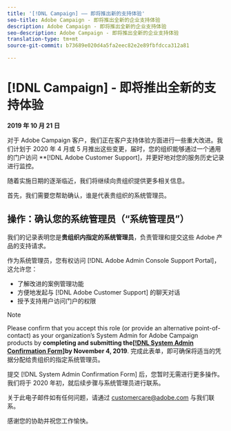 ```yaml
---
title: '[!DNL Campaign] —— 即将推出新的支持体验'
seo-title: Adobe Campaign - 即将推出全新的企业支持体验
description: Adobe Campaign - 即将推出全新的企业支持体验
seo-description: Adobe Campaign - 即将推出全新的企业支持体验
translation-type: tm+mt
source-git-commit: b73689e020d4a5fa2eec82e2e89fbfdcca312a81

---
```



# [!DNL Campaign] - 即将推出全新的支持体验

**2019 年 10 月 21 日**

对于 Adobe Campaign 客户，我们正在客户支持体验方面进行一些重大改进。我们计划于 2020 年 4 月或 5 月推出这些变更，届时，您的组织能够通过一个通用的门户访问 **[!DNL Adobe Customer Support]，并更好地对您的服务历史记录进行监控。

随着实施日期的逐渐临近，我们将继续向贵组织提供更多相关信息。

首先，我们需要您帮助确认，谁是代表贵组织的系统管理员。

## 操作：确认您的系统管理员（“系统管理员”）

我们的记录表明您是&#x200B;**贵组织内指定的系统管理员**，负责管理和提交这些 Adobe 产品的支持请求。

作为系统管理员，您有权访问 [!DNL Adobe Admin Console Support Portal]，这允许您：

* 了解改进的案例管理功能
* 方便地发起与 [!DNL Adobe Customer Support] 的聊天对话
* 授予支持用户访问门户的权限

>[!NOTE]
>Please confirm that you accept this role (or provide an alternative point-of-contact) as your organization’s System Admin for Adobe Campaign products by **completing and submitting the[[!DNL System Admin Confirmation Form]](https://adobe.allegiancetech.com/cgi-bin/qwebcorporate.dll?idx=SSSVH6)by November 4, 2019**.
>完成此表单，即可确保将适当的凭据分配给贵组织的指定系统管理员。

提交 [!DNL System Admin Confirmation Form] 后，您暂时无需进行更多操作。我们将于 2020 年初，就后续步骤与系统管理员进行联系。

关于此电子邮件如有任何问题，请通过 customercare@adobe.com 与我们联系。

感谢您的协助并祝您工作愉快。
